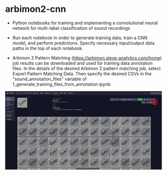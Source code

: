 # arbimon2-cnn

* Python notebooks for training and implementing a convolutional neural network for multi-label classification of sound recordings

* Run each notebook in order to generate training data, train a CNN model, and perform predictions. Specify necessary input/output data paths in the top of each notebook.

* Arbimon 2 Pattern Matching (https://arbimon.sieve-analytics.com/home) job results can be downloaded and used for training data annotation files. In the details of the desired Arbimon 2 pattern matching job, select Export Pattern Matching Data. Then specify the desired CSVs in the "sound_annotation_files" variable of 1_generate_training_files_from_annotation.ipynb

![alt text](https://github.com/Sieve-Analytics/arbimon2-cnn/blob/main/arbimon_pattern_matching_capture.png?raw=true)

